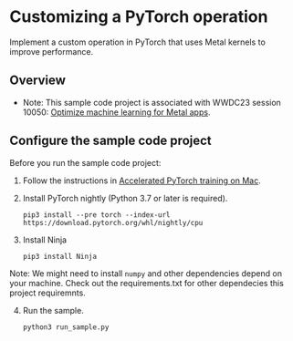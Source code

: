 # Customizing a PyTorch operation

Implement a custom operation in PyTorch that uses Metal kernels to improve performance.

## Overview

- Note: This sample code project is associated with WWDC23 session 10050: [Optimize machine learning for Metal apps](https://developer.apple.com/wwdc23/10050).

## Configure the sample code project

Before you run the sample code project:

1. Follow the instructions in [Accelerated PyTorch training on Mac](https://developer.apple.com/metal/pytorch/).

2. Install PyTorch nightly (Python 3.7 or later is required).

	```
	pip3 install --pre torch --index-url https://download.pytorch.org/whl/nightly/cpu
	```

3. Install Ninja

	```
	pip3 install Ninja
	```

Note: 
We might need to install `numpy` and other dependencies depend on your machine.
Check out the requirements.txt for other dependecies this project requiremnts.


4. Run the sample.

	```
	python3 run_sample.py
	```